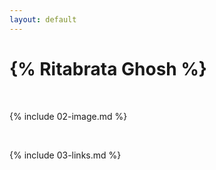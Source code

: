 ```yaml
---
layout: default
---
```


# {% Ritabrata Ghosh %}

<br>

{% include 02-image.md %}

<br>

{% include 03-links.md %}

